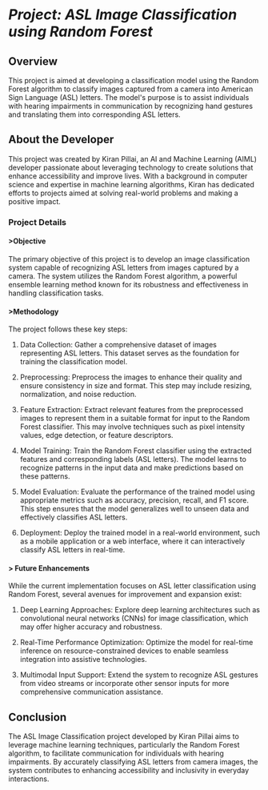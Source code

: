 # *Project: ASL Image Classification using Random Forest*
## Overview
This project is aimed at developing a classification model using the Random Forest algorithm to classify images captured from a camera into American Sign Language (ASL) letters. The model's purpose is to assist individuals with hearing impairments in communication by recognizing hand gestures and translating them into corresponding ASL letters.

## About the Developer
This project was created by Kiran Pillai, an AI and Machine Learning (AIML) developer passionate about leveraging technology to create solutions that enhance accessibility and improve lives. With a background in computer science and expertise in machine learning algorithms, Kiran has dedicated efforts to projects aimed at solving real-world problems and making a positive impact.

### Project Details
#### >Objective
The primary objective of this project is to develop an image classification system capable of recognizing ASL letters from images captured by a camera. The system utilizes the Random Forest algorithm, a powerful ensemble learning method known for its robustness and effectiveness in handling classification tasks.

#### >Methodology
The project follows these key steps:

1. Data Collection: Gather a comprehensive dataset of images representing ASL letters. This dataset serves as the foundation for training the classification model.

2. Preprocessing: Preprocess the images to enhance their quality and ensure consistency in size and format. This step may include resizing, normalization, and noise reduction.

3. Feature Extraction: Extract relevant features from the preprocessed images to represent them in a suitable format for input to the Random Forest classifier. This may involve techniques such as pixel intensity values, edge detection, or feature descriptors.

4. Model Training: Train the Random Forest classifier using the extracted features and corresponding labels (ASL letters). The model learns to recognize patterns in the input data and make predictions based on these patterns.

5. Model Evaluation: Evaluate the performance of the trained model using appropriate metrics such as accuracy, precision, recall, and F1 score. This step ensures that the model generalizes well to unseen data and effectively classifies ASL letters.

6. Deployment: Deploy the trained model in a real-world environment, such as a mobile application or a web interface, where it can interactively classify ASL letters in real-time.

#### > Future Enhancements
While the current implementation focuses on ASL letter classification using Random Forest, several avenues for improvement and expansion exist:

1. Deep Learning Approaches: Explore deep learning architectures such as convolutional neural networks (CNNs) for image classification, which may offer higher accuracy and robustness.

2. Real-Time Performance Optimization: Optimize the model for real-time inference on resource-constrained devices to enable seamless integration into assistive technologies.

3. Multimodal Input Support: Extend the system to recognize ASL gestures from video streams or incorporate other sensor inputs for more comprehensive communication assistance.

## Conclusion
The ASL Image Classification project developed by Kiran Pillai aims to leverage machine learning techniques, particularly the Random Forest algorithm, to facilitate communication for individuals with hearing impairments. By accurately classifying ASL letters from camera images, the system contributes to enhancing accessibility and inclusivity in everyday interactions.
